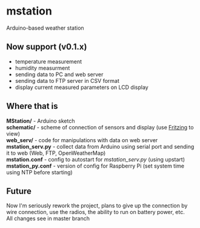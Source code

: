 mstation
========

Arduino-based weather station

Now support (v0.1.x)
--------------------

* temperature measurement
* humidity measurment
* sending data to PC and web server
* sending data to FTP server in CSV format
* display current measured parameters on LCD display

Where that is
-------------

**MStation/** - Arduino sketch  
**schematic/** - scheme of connection of sensors and display (use [Fritzing](http://fritzing.org/home/ "Fritzing") to view)  
**web_serv/** - code for manipulations with data on web server  
**mstation_serv.py** - collect data from Arduino using serial port and sending it to web (Web, FTP, OpenWeatherMap)  
**mstation.conf** - config to autostart for *mstation_serv.py* (using upstart)  
**mstation_py.conf** - version of config for Raspberry Pi (set system time using NTP before starting)  

Future
------

Now I'm seriously rework the project, plans to give up the connection by wire connection, use the radios, the ability to run on battery power, etc.  
All changes see in master branch  
